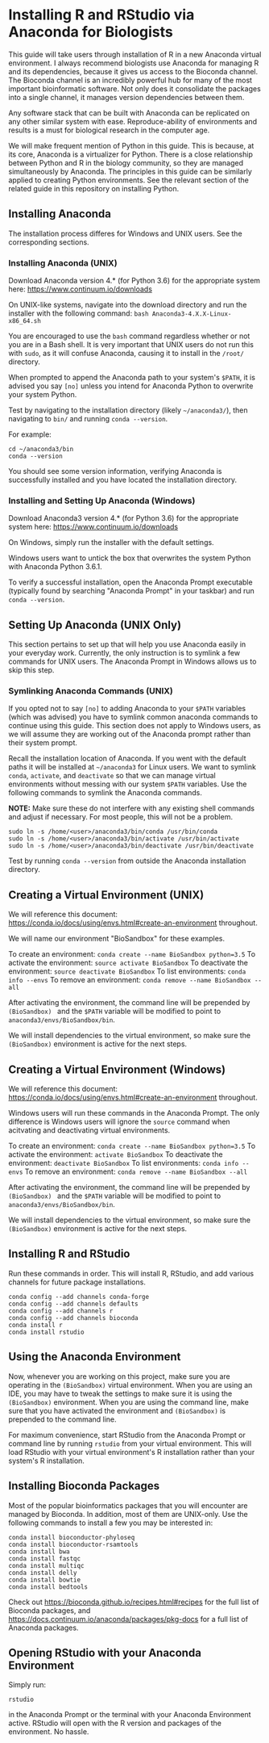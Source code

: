 # Installing R and RStudio via Anaconda for Biologists

This guide will take users through installation of R in a new Anaconda virtual environment. I always recommend biologists use
Anaconda for managing R and its dependencies, because it gives us access to the Bioconda channel. The Bioconda channel
is an incredibly powerful hub for many of the most important bioinformatic software. Not only does it consolidate the packages
into a single channel, it manages version dependencies between them.

Any software stack that can be built with Anaconda can be replicated on any other similar system with ease. Reproduce-ability
of environments and results is a must for biological research in the computer age.

We will make frequent mention of Python in this guide. This is because, at its core, Anaconda is a virtualizer for Python. There
is a close relationship between Python and R in the biology community, so they are managed simultaneously by Anaconda. The
principles in this guide can be similarly applied to creating Python environments. See the relevant section of the related
guide in this repository on installing Python.

## Installing Anaconda

The installation process differes for Windows and UNIX users. See the corresponding sections.

### Installing Anaconda (UNIX)

Download Anaconda version 4.\* (for Python 3.6) for the appropriate system here: https://www.continuum.io/downloads

On UNIX-like systems, navigate into the download directory and run the installer with the following command:
`bash Anaconda3-4.X.X-Linux-x86_64.sh`

You are encouraged to use the `bash` command regardless whether or not you are in a Bash shell. It is very important that UNIX users do not run this with `sudo`, as it will confuse Anaconda, causing it to install in the `/root/` directory.

When prompted to append the Anaconda path to your system's `$PATH`, it is advised you say `[no]` unless you intend for Anaconda Python to overwrite your system Python.

Test by navigating to the installation directory (likely `~/anaconda3/`), then navigating to `bin/` and running `conda --version`.

For example:

```
cd ~/anaconda3/bin
conda --version
```

You should see some version information, verifying Anaconda is successfully installed and you have located the installation directory.


### Installing and Setting Up Anaconda (Windows)

Download Anaconda3 version 4.\* (for Python 3.6) for the appropriate system here: https://www.continuum.io/downloads

On Windows, simply run the installer with the default settings.

Windows users want to untick the box that overwrites the system Python with Anaconda Python 3.6.1.

To verify a successful installation, open the Anaconda Prompt executable (typically found by searching "Anaconda Prompt" in your taskbar) and run `conda --version`. 



## Setting Up Anaconda (UNIX Only)

This section pertains to set up that will help you use Anaconda easily in your everyday work. Currently, the only instruction is to symlink a few commands for UNIX users. The Anaconda Prompt in Windows allows us to skip this step.

### Symlinking Anaconda Commands (UNIX)

If you opted not to say `[no]` to adding Anaconda to your `$PATH` variables (which was advised) you have to symlink common anaconda commands to continue using this guide. This
section does not apply to Windows users, as we will assume they are working out of the Anaconda prompt rather than their system prompt.

Recall the installation location of Anaconda. If you went with the default paths it will be installed at `~/anaconda3` for Linux users. We want to symlink `conda`, `activate`, and `deactivate` so that we can manage virtual environments without messing with our system `$PATH` variables. Use the following commands to symlink the Anaconda commands.

**NOTE:** Make sure these do not interfere with any existing shell commands and adjust if necessary. For most people, this will not be a problem.

```
sudo ln -s /home/<user>/anaconda3/bin/conda /usr/bin/conda
sudo ln -s /home/<user>/anaconda3/bin/activate /usr/bin/activate
sudo ln -s /home/<user>/anaconda3/bin/deactivate /usr/bin/deactivate
```

Test by running `conda --version` from outside the Anaconda installation directory.





## Creating a Virtual Environment (UNIX)

We will reference this document: https://conda.io/docs/using/envs.html#create-an-environment throughout.

We will name our environment "BioSandbox" for these examples.

To create an environment: `conda create --name BioSandbox python=3.5`
To activate the environment: `source activate BioSandbox`
To deactivate the environment: `source deactivate BioSandbox`
To list environments: `conda info --envs`
To remove an environment: `conda remove --name BioSandbox --all`

After activating the environment, the command line will be prepended by `(BioSandbox) ` and the `$PATH` variable will be modified to point to `anaconda3/envs/BioSandbox/bin`.

We will install dependencies to the virtual environment, so make sure the `(BioSandbox)` environment is active for the next steps.


## Creating a Virtual Environment (Windows)

We will reference this document: https://conda.io/docs/using/envs.html#create-an-environment throughout.

Windows users will run these commands in the Anaconda Prompt. The only difference is Windows users will ignore the `source` command when acitvating and deactivating virtual environments.

To create an environment: `conda create --name BioSandbox python=3.5`
To activate the environment: `activate BioSandbox`
To deactivate the environment: `deactivate BioSandbox`
To list environments: `conda info --envs`
To remove an environment: `conda remove --name BioSandbox --all`

After activating the environment, the command line will be prepended by `(BioSandbox) ` and the `$PATH` variable will be modified to point to `anaconda3/envs/BioSandbox/bin`.

We will install dependencies to the virtual environment, so make sure the `(BioSandbox)` environment is active for the next steps.



## Installing R and RStudio

Run these commands in order. This will install R, RStudio, and add various channels for future package installations. 

```
conda config --add channels conda-forge
conda config --add channels defaults
conda config --add channels r
conda config --add channels bioconda
conda install r
conda install rstudio
```

## Using the Anaconda Environment

Now, whenever you are working on this project, make sure you are operating in the `(BioSandbox)` virtual environment. When you are using an IDE, you may have to tweak the settings to make sure it is using the `(BioSandbox)` environment. When you are using the command line, make sure that you have activated the environment and `(BioSandbox)` is prepended to the command line.

For maximum convenience, start RStudio from the Anaconda Prompt or command line by running `rstudio` from your virtual environment. This will load
RStudio with your virtual environment's R installation rather than your system's R installation.


## Installing Bioconda Packages

Most of the popular bioinformatics packages that you will encounter are managed by Bioconda. In addition,
most of them are UNIX-only. Use the following commands to install a few you may be interested in:

```
conda install bioconductor-phyloseq
conda install bioconductor-rsamtools
conda install bwa
conda install fastqc
conda install multiqc
conda install delly
conda install bowtie
conda install bedtools
```

Check out https://bioconda.github.io/recipes.html#recipes for the full list of Bioconda packages, and https://docs.continuum.io/anaconda/packages/pkg-docs for a full list of Anaconda packages.

## Opening RStudio with your Anaconda Environment
Simply run:
```
rstudio
```
in the Anaconda Prompt or the terminal with your Anaconda Environment active. RStudio will open with the R version and packages of the environment. No hassle.
